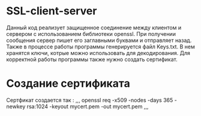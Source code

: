 # SSL-client-server
Данный код реализует защищенное соединение между клиентом и сервером с использованием библиотеки openssl. При получении сообщения сервер пишет его заглавными буквами и отправляет назад. Также в процессе работы программы генерируется файл Keys.txt. В нем хранятся ключи, котрые можно использовать для декодирования. Для корректной работы программы также нужно создать сертификат.
# Создание сертификата
Сертфикат создается так :
,,,
openssl req -x509 -nodes -days 365 -newkey rsa:1024 -keyout mycert.pem -out mycert.pem
,,,
